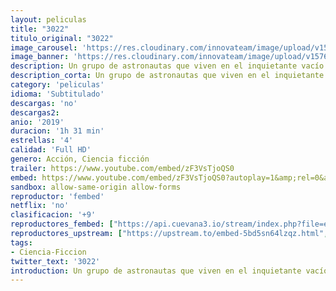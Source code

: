 ```yaml
---
layout: peliculas
title: "3022"
titulo_original: "3022"
image_carousel: 'https://res.cloudinary.com/innovateam/image/upload/v1576454318/3022-min_qmelco.jpg'
image_banner: 'https://res.cloudinary.com/innovateam/image/upload/v1576454313/omar_3-h_2019-min_kege8b.jpg'
description: Un grupo de astronautas que viven en el inquietante vacío del espacio profundo despierta para encontrar la tierra ha sufrido un evento de nivel de extinción.
description_corta: Un grupo de astronautas que viven en el inquietante vacío del espacio profundo despierta para encontrar la tierra ha sufrido un evento de nivel de extinción.
category: 'peliculas'
idioma: 'Subtitulado'
descargas: 'no'
descargas2:
anio: '2019'
duracion: '1h 31 min'
estrellas: '4'
calidad: 'Full HD'
genero: Acción, Ciencia ficción
trailer: https://www.youtube.com/embed/zF3VsTjoQS0
embed: https://www.youtube.com/embed/zF3VsTjoQS0?autoplay=1&amp;rel=0&amp;hd=1&border=0&wmode=opaque&enablejsapi=1&modestbranding=1&controls=1&showinfo=0
sandbox: allow-same-origin allow-forms
reproductor: 'fembed'
netflix: 'no'
clasificacion: '+9'
reproductores_fembed: ["https://api.cuevana3.io/stream/index.php?file=ek5lbm9xYWNrS0xYMTZLa2xNbkdvY3ZTb3BtZng4TGp6ZFpobGFMUGtOalJ5S1dUbjhhTzJOTFhuS2FzajVPcG1acGthV0hEMGVQWDA2S21ZY1hRNEpQWHAydG5tSmFwbEpPU2hZaWtzZEtzcDJHZm81YUU2Y1hQbkphaXBzYm15TWh0WTJpYWs2dWRtV1ZuWkE9PQ","Subtitulado","https://feurl.com/v/36j72im6w0rwjqw","Subtitulado","https://myurlshort.live/v/q6d2kcew0-nxp8e","Subtitulado","https://feurl.com/v/8d0-rh8wnekl-j0","Subtitulado"]
reproductores_upstream: ["https://upstream.to/embed-5bd5sn64lzqz.html","Subtitulado"]
tags:
- Ciencia-Ficcion
twitter_text: '3022'
introduction: Un grupo de astronautas que viven en el inquietante vacío del espacio profundo despierta para encontrar la tierra ha sufrido un evento de nivel de extinción.
---
```













